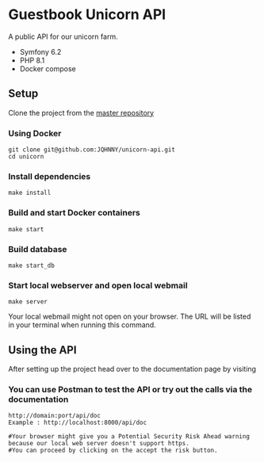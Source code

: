 # Guestbook Unicorn API
A public API for our unicorn farm.
- Symfony 6.2
- PHP 8.1
- Docker compose

## Setup

Clone the project from the [master repository](https://github.com/JQHNNY/unicorn-api)
### Using Docker
````
git clone git@github.com:JQHNNY/unicorn-api.git
cd unicorn
````
### Install dependencies
````
make install
````

### Build and start Docker containers

````
make start
````

### Build database
````
make start_db
````

### Start local webserver and open local webmail
````
make server
````
Your local webmail might not open on your browser. The URL will be listed in your terminal when running this command.

## Using the API

After setting up the project head over to the documentation page by visiting
### You can use Postman to test the API or try out the calls via the documentation
````
http://domain:port/api/doc 
Example : http://localhost:8000/api/doc 

#Your browser might give you a Potential Security Risk Ahead warning because our local web server doesn't support https.
#You can proceed by clicking on the accept the risk button.
````

